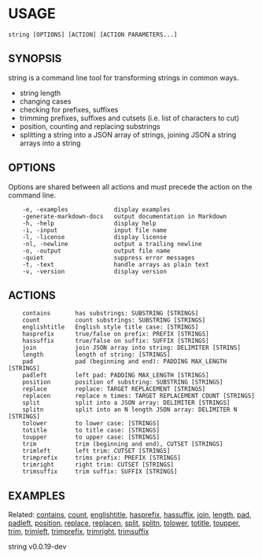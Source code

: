 
# USAGE

	string [OPTIONS] [ACTION] [ACTION PARAMETERS...]

## SYNOPSIS


string is a command line tool for transforming strings in common ways.

+ string length
+ changing cases
+ checking for prefixes, suffixes 
+ trimming prefixes, suffixes and cutsets (i.e. list of characters to cut)
+ position, counting and replacing substrings
+ splitting a string into a JSON array of strings, joining JSON a string arrays into a string


## OPTIONS

Options are shared between all actions and must precede the action on the command line.

```
    -e, -examples             display examples
    -generate-markdown-docs   output documentation in Markdown
    -h, -help                 display help
    -i, -input                input file name
    -l, -license              display license
    -nl, -newline             output a trailing newline
    -o, -output               output file name
    -quiet                    suppress error messages
    -t, -text                 handle arrays as plain text
    -v, -version              display version
```


## ACTIONS

```
    contains       has substrings: SUBSTRING [STRINGS]
    count          count substrings: SUBSTRING [STRINGS]
    englishtitle   English style title case: [STRINGS]
    hasprefix      true/false on prefix: PREFIX [STRINGS]
    hassuffix      true/false on suffix: SUFFIX [STRINGS]
    join           join JSON array into string: DELIMITER [STRINS]
    length         length of string: [STRINGS]
    pad            pad (beginning and end): PADDING MAX_LENGTH [STRINGS]
    padleft        left pad: PADDING MAX_LENGTH [STRINGS]
    position       position of substring: SUBSTRING [STRINGS]
    replace        replace: TARGET REPLACEMENT [STRINGS]
    replacen       replace n times: TARGET REPLACEMENT COUNT [STRINGS]
    split          split into a JSON array: DELIMITER [STRINGS]
    splitn         split into an N length JSON array: DELIMITER N [STRINGS]
    tolower        to lower case: [STRINGS]
    totitle        to title case: [STRINGS]
    toupper        to upper case: [STRINGS]
    trim           trim (beginning and end), CUTSET [STRINGS]
    trimleft       left trim: CUTSET [STRINGS]
    trimprefix     trims prefix: PREFIX [STRINGS]
    trimright      right trim: CUTSET [STRINGS]
    trimsuffix     trim suffix: SUFFIX [STRINGS]
```


## EXAMPLES




Related: [contains](contains.html), [count](count.html), [englishtitle](englishtitle.html), [hasprefix](hasprefix.html), [hassuffix](hassuffix.html), [join](join.html), [length](length.html), [pad](pad.html), [padleft](padleft.html), [position](position.html), [replace](replace.html), [replacen](replacen.html), [split](split.html), [splitn](splitn.html), [tolower](tolower.html), [totitle](totitle.html), [toupper](toupper.html), [trim](trim.html), [trimleft](trimleft.html), [trimprefix](trimprefix.html), [trimright](trimright.html), [trimsuffix](trimsuffix.html)

string v0.0.19-dev
